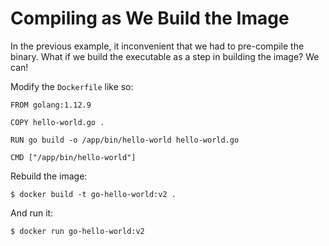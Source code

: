 # Compiling as We Build the Image

In the previous example, it inconvenient that we had to pre-compile the binary.
What if we build the executable as a step in building the image? We can!

Modify the `Dockerfile` like so:

```docker
FROM golang:1.12.9

COPY hello-world.go .

RUN go build -o /app/bin/hello-world hello-world.go

CMD ["/app/bin/hello-world"]
```

Rebuild the image:

```console
$ docker build -t go-hello-world:v2 .
```

And run it:

```console
$ docker run go-hello-world:v2
```
